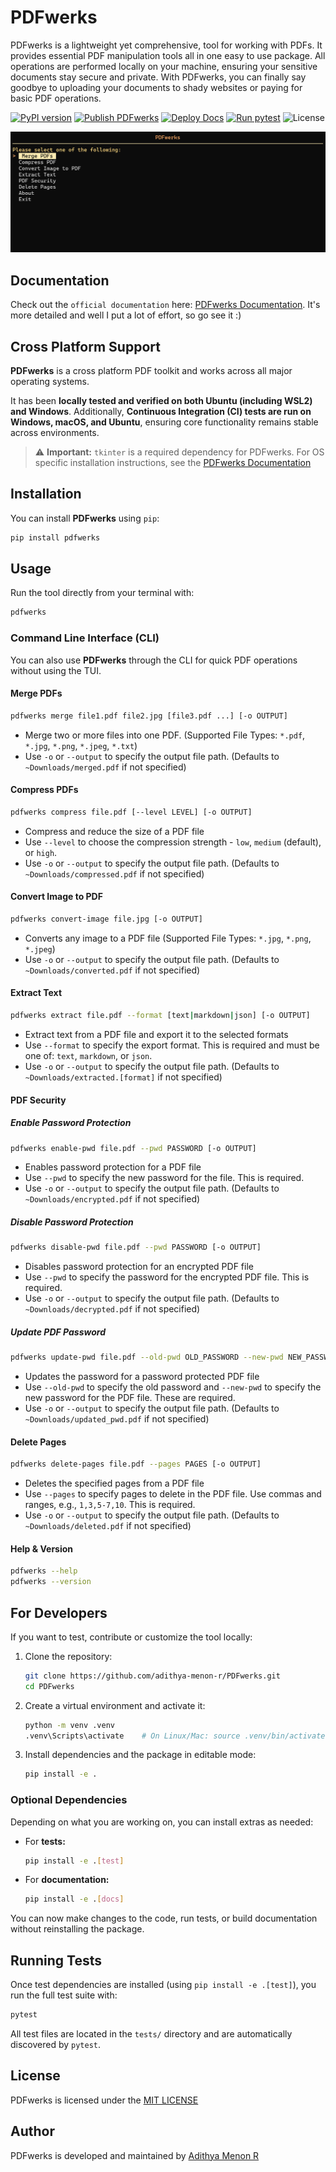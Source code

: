 # PDFwerks
PDFwerks is a lightweight yet comprehensive, tool for working with PDFs. It provides essential PDF manipulation tools all in one easy to use package. All operations are performed locally on your machine, ensuring your sensitive documents stay secure and private. With PDFwerks, you can finally say goodbye to uploading your documents to shady websites or paying for basic PDF operations.

[![PyPI version](https://img.shields.io/pypi/v/pdfwerks.svg)](https://pypi.org/project/pdfwerks/)
[![Publish PDFwerks](https://github.com/adithya-menon-r/PDFwerks/actions/workflows/publish.yaml/badge.svg)](https://github.com/adithya-menon-r/PDFwerks/actions/workflows/publish.yaml)
[![Deploy Docs](https://github.com/adithya-menon-r/PDFwerks/actions/workflows/deploy.yaml/badge.svg)](https://github.com/adithya-menon-r/PDFwerks/actions/workflows/deploy.yaml)
[![Run pytest](https://github.com/adithya-menon-r/PDFwerks/actions/workflows/test.yaml/badge.svg)](https://github.com/adithya-menon-r/PDFwerks/actions/workflows/test.yaml)
![License](https://img.shields.io/github/license/adithya-menon-r/PDFwerks)

![PDFwerks TUI](/docs/assets/TUI-Interface.png)

## Documentation
Check out the `official documentation` here: [PDFwerks Documentation](https://adithya-menon-r.github.io/PDFwerks). It's more detailed and well I put a lot of effort, so go see it :)

## Cross Platform Support
**PDFwerks** is a cross platform PDF toolkit and works across all major operating systems.

It has been **locally tested and verified on both Ubuntu (including WSL2) and Windows**. Additionally, **Continuous Integration (CI) tests are run on Windows, macOS, and Ubuntu**, ensuring core functionality remains stable across environments.

> ⚠️ **Important:** `tkinter` is a required dependency for PDFwerks. For OS specific installation instructions, see the [PDFwerks Documentation](https://adithya-menon-r.github.io/PDFwerks)

## Installation
You can install **PDFwerks** using `pip`:
```bash
pip install pdfwerks
```

## Usage
Run the tool directly from your terminal with:
```bash
pdfwerks
```

### Command Line Interface (CLI)
You can also use **PDFwerks** through the CLI for quick PDF operations without using the TUI.

#### Merge PDFs
```bash
pdfwerks merge file1.pdf file2.jpg [file3.pdf ...] [-o OUTPUT]
```
- Merge two or more files into one PDF. (Supported File Types: `*.pdf`, `*.jpg`, `*.png`, `*.jpeg`, `*.txt`)
- Use `-o` or `--output` to specify the output file path. (Defaults to `~Downloads/merged.pdf` if not specified)

#### Compress PDFs
```bash
pdfwerks compress file.pdf [--level LEVEL] [-o OUTPUT]
```
- Compress and reduce the size of a PDF file
- Use `--level` to choose the compression strength - `low`, `medium` (default), or `high`.
- Use `-o` or `--output` to specify the output file path. (Defaults to `~Downloads/compressed.pdf` if not specified)

#### Convert Image to PDF
```bash
pdfwerks convert-image file.jpg [-o OUTPUT]
```
- Converts any image to a PDF file (Supported File Types: `*.jpg`, `*.png`, `*.jpeg`)
- Use `-o` or `--output` to specify the output file path. (Defaults to `~Downloads/converted.pdf` if not specified)

#### Extract Text
```bash
pdfwerks extract file.pdf --format [text|markdown|json] [-o OUTPUT]
```
- Extract text from a PDF file and export it to the selected formats
- Use `--format` to specify the export format. This is required and must be one of: `text`, `markdown`, or `json`.
- Use `-o` or `--output` to specify the output file path. (Defaults to `~Downloads/extracted.[format]` if not specified)

#### PDF Security

##### Enable Password Protection
```bash
pdfwerks enable-pwd file.pdf --pwd PASSWORD [-o OUTPUT]
```
- Enables password protection for a PDF file
- Use `--pwd` to specify the new password for the file. This is required.
- Use `-o` or `--output` to specify the output file path. (Defaults to `~Downloads/encrypted.pdf` if not specified)

##### Disable Password Protection
```bash
pdfwerks disable-pwd file.pdf --pwd PASSWORD [-o OUTPUT]
```
- Disables password protection for an encrypted PDF file
- Use `--pwd` to specify the password for the encrypted PDF file. This is required.
- Use `-o` or `--output` to specify the output file path. (Defaults to `~Downloads/decrypted.pdf` if not specified)

##### Update PDF Password
```bash
pdfwerks update-pwd file.pdf --old-pwd OLD_PASSWORD --new-pwd NEW_PASSWORD [-o OUTPUT]
```
- Updates the password for a password protected PDF file
- Use `--old-pwd` to specify the old password and `--new-pwd` to specify the new password for the PDF file. These are required.
- Use `-o` or `--output` to specify the output file path. (Defaults to `~Downloads/updated_pwd.pdf` if not specified)

#### Delete Pages
```bash
pdfwerks delete-pages file.pdf --pages PAGES [-o OUTPUT]
```
- Deletes the specified pages from a PDF file
- Use `--pages` to specify pages to delete in the PDF file. Use commas and ranges, e.g., `1,3,5-7,10`. This is required.
- Use `-o` or `--output` to specify the output file path. (Defaults to `~Downloads/deleted.pdf` if not specified)

#### Help & Version
```bash
pdfwerks --help
pdfwerks --version
```

## For Developers
If you want to test, contribute or customize the tool locally:

1. Clone the repository:

    ```bash
    git clone https://github.com/adithya-menon-r/PDFwerks.git
    cd PDFwerks
    ```

2. Create a virtual environment and activate it:

    ```bash
    python -m venv .venv
    .venv\Scripts\activate    # On Linux/Mac: source .venv/bin/activate
    ```

3. Install dependencies and the package in editable mode:

    ```bash
    pip install -e .
    ```

### Optional Dependencies
Depending on what you are working on, you can install extras as needed:
- For **tests:**

    ```bash
    pip install -e .[test]
    ```

- For **documentation:**

    ```bash
    pip install -e .[docs]
    ```

You can now make changes to the code, run tests, or build documentation without reinstalling the package.

## Running Tests
Once test dependencies are installed (using `pip install -e .[test]`), you run the full test suite with:

```bash
pytest
```

All test files are located in the `tests/` directory and are automatically discovered by `pytest`.

## License
PDFwerks is licensed under the [MIT LICENSE](LICENSE)

## Author
PDFwerks is developed and maintained by [Adithya Menon R](https://github.com/adithya-menon-r)
